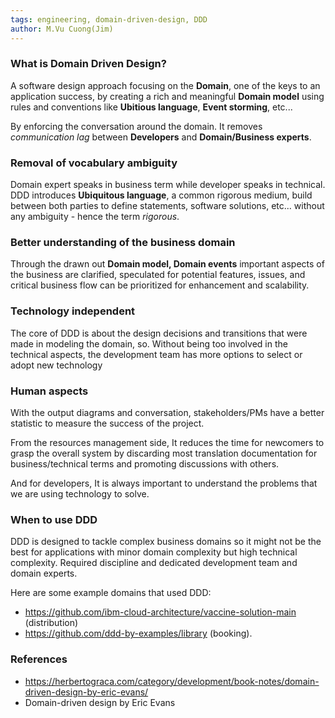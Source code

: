 ```yaml
---
tags: engineering, domain-driven-design, DDD
author: M.Vu Cuong(Jim)
---
```


### What is Domain Driven Design?
A software design approach focusing on the **Domain**, one of the keys to an application success, by creating a rich and meaningful **Domain model** using rules and conventions like **Ubitious language**, **Event storming**, etc...

By enforcing the conversation around the domain. It removes *communication lag* between **Developers** and **Domain/Business experts**.

### Removal of vocabulary ambiguity
Domain expert speaks in business term while developer speaks in technical. DDD introduces **Ubiquitous language**, a common rigorous medium, build between both parties to define statements, software solutions, etc... without any ambiguity - hence the term *rigorous*.

### Better understanding of the business domain
Through the drawn out **Domain model, Domain events** important aspects of the business are clarified, speculated for potential features, issues, and critical business flow can be prioritized for enhancement and scalability.

### Technology independent
The core of DDD is about the design decisions and transitions that were made in modeling the domain, so. Without being too involved in the technical aspects, the development team has more options to select or adopt new technology

### Human aspects
With the output diagrams and conversation, stakeholders/PMs have a better statistic to measure the success of the project.

From the resources management side, It reduces the time for newcomers to grasp the overall system by discarding most translation documentation for business/technical terms and promoting discussions with others.

And for developers, It is always important to understand the problems that we are using technology to solve.

### When to use DDD
DDD is designed to tackle complex business domains so it might not be the best for applications with minor domain complexity but high technical complexity. Required discipline and dedicated development team and domain experts. 

Here are some example domains that used DDD:
- https://github.com/ibm-cloud-architecture/vaccine-solution-main (distribution)
- https://github.com/ddd-by-examples/library (booking).
### References
- https://herbertograca.com/category/development/book-notes/domain-driven-design-by-eric-evans/
- Domain-driven design by Eric Evans
